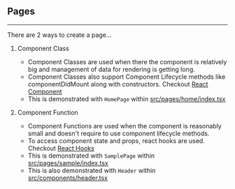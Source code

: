 ## Pages

---

There are 2 ways to create a page...

1. Component Class

   - Component Classes are used when there the component is relatively big and management of data for rendering is getting long.
   - Component Classes also support Component Lifecycle methods like componentDidMount along with constructors. Checkout [React Component](https://reactjs.org/docs/react-component.html)
   - This is demonstrated with `HomePage` within [src/pages/home/index.tsx](./home/index.tsx)

2. Component Function

   - Component Functions are used when the component is reasonably small and doesn't require to use component lifecycle methods.
   - To access component state and props, react hooks are used. Checkout [React Hooks](https://reactjs.org/docs/hooks-intro.html)
   - This is demonstrated with `SamplePage` within [src/pages/sample/index.tsx](./sample/index.tsx)
   - This is also demonstrated with `Header` within [src/components/header.tsx](../components/header/header.tsx)

